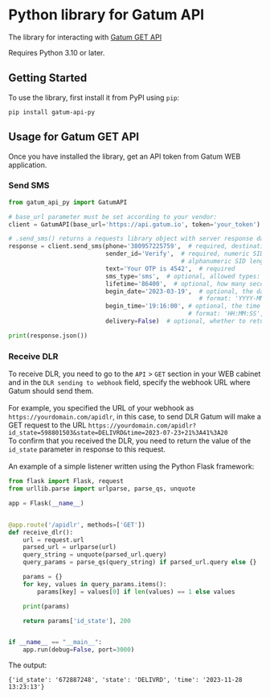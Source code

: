 # Python library for Gatum API

The library for interacting with [Gatum GET API](https://api.gatum.io/desc/)

Requires Python 3.10 or later.

## Getting Started

To use the library, first install it from PyPI using `pip`:

    pip install gatum-api-py


## Usage for Gatum GET API
Once you have installed the library, get an API token from Gatum WEB application.
### Send SMS

```py
from gatum_api_py import GatumAPI

# base_url parameter must be set according to your vendor:
client = GatumAPI(base_url='https://api.gatum.io', token='your_token')

# .send_sms() returns a requests library object with server response data
response = client.send_sms(phone='380957225759',  # required, destination phone number in MSISDN format
                           sender_id='Verify',  # required, numeric SID length must be 3-15 symbols, 
                                                # alphanumeric SID length must be <= 11 symbols
                           text='Your OTP is 4542',  # required
                           sms_type='sms',  # optional, allowed types: 'sms', 'hlr', 'mnp', by default: 'sms'
                           lifetime='86400',  # optional, how many seconds this SMS will live, by default: '86400'
                           begin_date='2023-03-19',  # optional, the date when SMS should be sent,
                                                     # format: 'YYYY-MM-DD', by default: the current date
                           begin_time='19:16:00', # optional, the time when SMS should be sent in GMT+0 in selected beginDate,
                                                  # format: 'HH:MM:SS', by default: the current time
                           delivery=False)  # optional, whether to return the DLR, 'TRUE' or 'FALSE', by default: 'TRUE'

print(response.json())
```
### Receive DLR 
To receive DLR, you need to go to the `API` > `GET` section in your WEB cabinet and in the `DLR sending to webhook` field, specify the webhook URL where Gatum should send them.<br><br>
For example, you specified the URL of your webhook as `https://yourdomain.com/apidlr`, in this case, to send DLR Gatum will make a GET request to the URL `https://yourdomain.com/apidlr?id_state=598801503&state=DELIVRD&time=2023-07-23+21%3A41%3A20` <br>
To confirm that you received the DLR, you need to return the value of the `id_state` parameter in response to this request. <br><br>
An example of a simple listener written using the Python Flask framework:
```py
from flask import Flask, request
from urllib.parse import urlparse, parse_qs, unquote

app = Flask(__name__)


@app.route('/apidlr', methods=['GET'])
def receive_dlr():
    url = request.url
    parsed_url = urlparse(url)
    query_string = unquote(parsed_url.query)
    query_params = parse_qs(query_string) if parsed_url.query else {}

    params = {}
    for key, values in query_params.items():
        params[key] = values[0] if len(values) == 1 else values

    print(params)

    return params['id_state'], 200


if __name__ == "__main__":
    app.run(debug=False, port=3000)

```
The output: 
```
{'id_state': '672887248', 'state': 'DELIVRD', 'time': '2023-11-28 13:23:13'}
```



